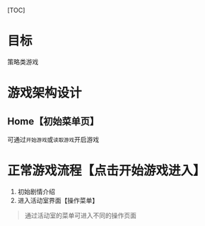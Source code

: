 [TOC]

# 目标
策略类游戏

# 游戏架构设计
## Home【初始菜单页】
可通过`开始游戏`或`读取游戏`开启游戏

# 正常游戏流程【点击开始游戏进入】
1. 初始剧情介绍
2. 进入活动室界面【操作菜单】
> 通过活动室的菜单可进入不同的操作页面